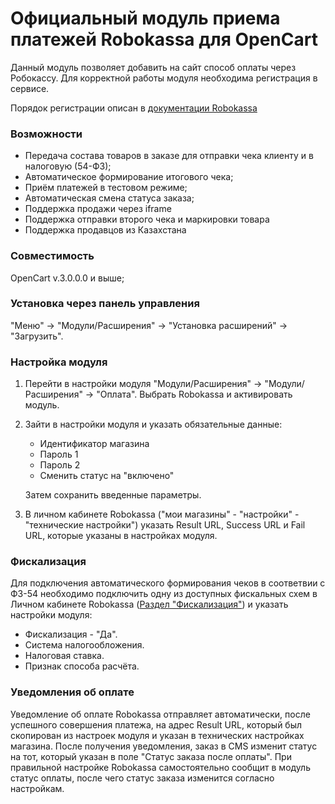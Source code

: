 # Официальный модуль приема платежей Robokassa для OpenCart
Данный модуль позволяет добавить на сайт способ оплаты через Робокассу. 
Для корректной работы модуля необходима регистрация в сервисе.

Порядок регистрации описан в [документации Robokassa](https://docs.robokassa.ru/#7844)

### Возможности
* Передача состава товаров в заказе для отправки чека клиенту и в налоговую (54-ФЗ);
* Автоматическое формирование итогового чека;
* Приём платежей в тестовом режиме;
* Автоматическая смена статуса заказа;
* Поддержка продажи через iframe
* Поддержка отправки второго чека и маркировки товара
* Поддержка продавцов из Казахстана

### Совместимость
OpenCart v.3.0.0.0 и выше;

### Установка через панель управления

"Меню" -> "Модули/Расширения" -> "Установка расширений" -> "Загрузить".


### Настройка модуля

1. Перейти в настройки модуля "Модули/Расширения" -> "Модули/Расширения" -> "Оплата".
Выбрать Robokassa и активировать модуль.
2. Зайти в настройки модуля и указать обязательные данные:
    * Идентификатор магазина
    * Пароль 1
    * Пароль 2
    * Сменить статус на "включено"
    
    Затем сохранить введенные параметры.
    
3. В личном кабинете Robokassa ("мои магазины" - "настройки" - "технические настройки") указать Result URL, Success URL и Fail URL, которые указаны в настройках модуля.

### Фискализация

Для подключения автоматического формирования чеков в соответвии с ФЗ-54 необходимо подключить одну из доступных фискальных схем в Личном кабинете Robokassa ([Раздел "Фискализация"](https://partner.robokassa.ru/Fiscalization)) и указать настройки модуля:

* Фискализация - "Да".
* Система налогообложения.
* Налоговая ставка.
* Признак способа расчёта.

### Уведомления об оплате

Уведомление об оплате Robokassa отправляет автоматически, после успешного совершения платежа, на адрес Result URL, который был скопирован из настроек модуля и указан в технических настройках магазина. После получения уведомления, заказ в CMS изменит статус на тот, который указан в поле "Статус заказа после оплаты".
При правильной настройке Robokassa самостоятельно сообщит в модуль статус оплаты, после чего статус заказа изменится согласно настройкам.
